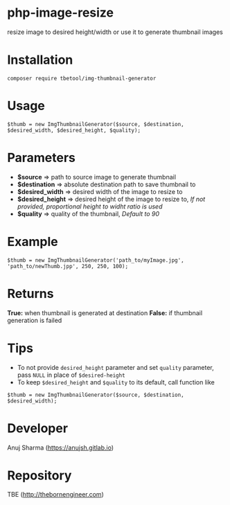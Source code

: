 # php-image-resize
resize image to desired height/width or use it to generate thumbnail images

# Installation
```
composer require tbetool/img-thumbnail-generator
```

# Usage
```
$thumb = new ImgThumbnailGenerator($source, $destination, $desired_width, $desired_height, $quality);
```

# Parameters
* **$source** => path to source image to generate thumbnail
* **$destination** => absolute destination path to save thumbnail to
* **$desired_width** => desired width of the image to resize to
* **$desired_height** => desired height of the image to resize to, *If not provided, proportional height to widht ratio is used*
* **$quality** => quality of the thumbnail, *Default to 90*

# Example
```
$thumb = new ImgThumbnailGenerator('path_to/myImage.jpg', 'path_to/newThumb.jpp', 250, 250, 100);
```

# Returns
**True:** when thumbnail is generated at destination 
**False:** if thumbnail generation is failed

# Tips
* To not provide `desired_height` parameter and set `quality` parameter, pass `NULL` in place of `$desired-height`
* To keep `$desired_height` and `$quality` to its default, call function like
```
$thumb = new ImgThumbnailGenerator($source, $destination, $desired_width);
```

# Developer
Anuj Sharma (https://anujsh.gitlab.io)
# Repository
TBE (http://thebornengineer.com)
